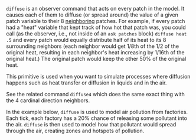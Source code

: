`diffuse` is an observer command that acts on every patch in the model. It causes each of them to diffuse (or spread around) the value of a given patch variable to their 8 [neighboring](/primitives/neighbors) patches. For example, if every patch had a "heat" variable that kept track of how hot that patch was, you could call (as the observer, i.e., not inside of an `ask patches` block) `diffuse heat .5` and every patch would equally distribute half of its heat to its 8 surrounding neighbors (each neighbor would get 1/8th of the 1/2 of the original heat, resulting in each neighbor's heat increasing by 1/16th of the original heat.) The original patch would keep the other 50% of the original heat.

This primitive is used when you want to simulate processes where diffusion happens such as heat transfer or diffusion in liquids and in the air.

See the related command `diffuse4` which does the same exact thing with the 4 cardinal direction neighbors.

In the example below, `diffuse` is used to model air pollution from factories. Each tick, each factory has a 20% chance of releasing some pollutant into the air. `diffuse` is then used to model how that pollutant would spread through the air, creating zones and hotspots of pollution.
